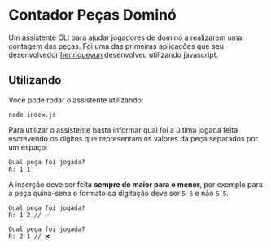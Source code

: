 # Contador Peças Dominó

Um assistente CLI para ajudar jogadores de dominó a realizarem uma contagem das peças. Foi uma das primeiras aplicações que seu desenvolvedor [henriqueyun](github.com/henriqueyun) desenvolveu utilizando javascript.

## Utilizando
Você pode rodar o assistente utilizando:
```
node index.js
```

Para utilizar o assistente basta informar qual foi a última jogada feita escrevendo os digitos que representam os valores da peça separados por um espaço:
```
Qual peça foi jogada?
R: 1 1
```

A inserção deve ser feita **sempre do maior para o menor**, por exemplo para a peça quina-sena o formato da digitação deve ser `5 6` e não `6 5`.
```
Qual peça foi jogada?
R: 1 2 // ✅

Qual peça foi jogada?
R: 2 1 // ❌
```
